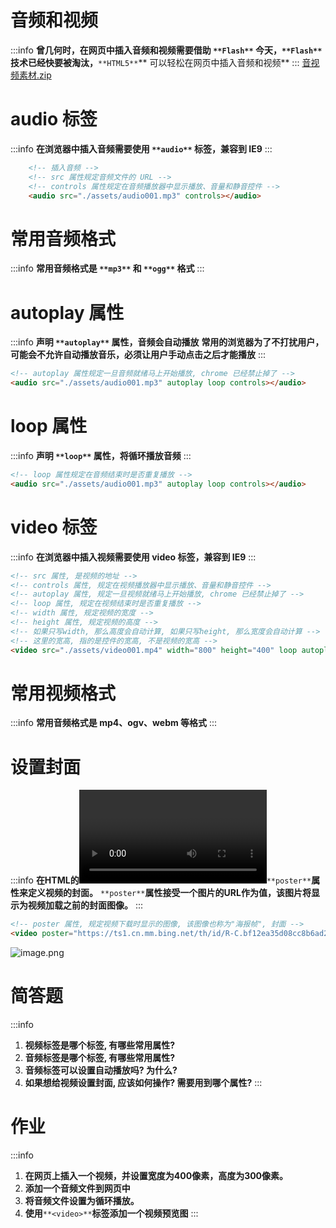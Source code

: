 # 音频和视频
:::info
**曾几何时，在网页中插入音频和视频需要借助 **`**Flash**`
**今天，**`**Flash**`** 技术已经快要被淘汰，**`**HTML5**`** 可以轻松在网页中插入音频和视频**
:::
[音视频素材.zip](https://www.yuque.com/attachments/yuque/0/2023/zip/1475005/1687096920920-c44ac2fa-c648-4ea0-a18d-d35919890cfd.zip)
# audio 标签
:::info
**在浏览器中插入音频需要使用 **`**audio**`** 标签，兼容到 IE9**
:::
```html
	<!-- 插入音频 -->
	<!-- src 属性规定音频文件的 URL -->
	<!-- controls 属性规定在音频播放器中显示播放、音量和静音控件 -->
	<audio src="./assets/audio001.mp3" controls></audio>
```
# 常用音频格式
:::info
**常用音频格式是 **`**mp3**`** 和 **`**ogg**`** 格式**
:::
# autoplay 属性
:::info
**声明 **`**autoplay**`** 属性，音频会自动播放**
**常用的浏览器为了不打扰用户，可能会不允许自动播放音乐，必须让用户手动点击之后才能播放**
:::
```html
<!-- autoplay 属性规定一旦音频就绪马上开始播放, chrome 已经禁止掉了 -->
<audio src="./assets/audio001.mp3" autoplay loop controls></audio>
```
# loop 属性
:::info
**声明 **`**loop**`** 属性，将循环播放音频**
:::
```html
<!-- loop 属性规定在音频结束时是否重复播放 -->
<audio src="./assets/audio001.mp3" autoplay loop controls></audio>
```
# video 标签
:::info
**在浏览器中插入视频需要使用 video 标签，兼容到 IE9**
:::
```html
<!-- src 属性, 是视频的地址 -->
<!-- controls 属性, 规定在视频播放器中显示播放、音量和静音控件 -->
<!-- autoplay 属性, 规定一旦视频就绪马上开始播放, chrome 已经禁止掉了 -->
<!-- loop 属性, 规定在视频结束时是否重复播放 -->
<!-- width 属性, 规定视频的宽度 -->
<!-- height 属性, 规定视频的高度 -->
<!-- 如果只写width, 那么高度会自动计算, 如果只写height, 那么宽度会自动计算 -->
<!-- 这里的宽高, 指的是控件的宽高, 不是视频的宽高 -->
<video src="./assets/video001.mp4" width="800" height="400" loop autoplay controls></video>
```
# 常用视频格式
:::info
**常用音频格式是 mp4、ogv、webm 等格式**
:::
# 设置封面
:::info
**在HTML的<video>标签中，可以通过设置**`**poster**`**属性来定义视频的封面。**
`**poster**`**属性接受一个图片的URL作为值，该图片将显示为视频加载之前的封面图像。**
:::
```html
<!-- poster 属性, 规定视频下载时显示的图像, 该图像也称为"海报帧", 封面 -->
<video poster="https://ts1.cn.mm.bing.net/th/id/R-C.bf12ea35d08cc8b6ad2f20f69a1a78ac?rik=%2bo7zzxQpSNAu6g&riu=http%3a%2f%2fpuui.qpic.cn%2fvpic_cover%2fi3242mkb8n9%2fi3242mkb8n9_hz.jpg%2f1280&ehk=W1lUpZ%2bL0VZqWm47%2fePxSBsczTRs011Ir5CaSzbeVDE%3d&risl=&pid=ImgRaw&r=0" src="./assets/video001.mp4" width="800" height="400" loop autoplay controls></video>
```

![image.png](https://cdn.nlark.com/yuque/0/2023/png/1475005/1687260669080-ccf1f5de-26b9-45fc-90fa-ad55dd9c7f99.png#averageHue=%23586644&clientId=ub80ae3cf-a6f6-4&from=paste&height=483&id=u19940ec8&originHeight=724&originWidth=1218&originalType=binary&ratio=1.5&rotation=0&showTitle=false&size=461121&status=done&style=shadow&taskId=u6bd3446a-48af-4a72-8317-b0270e8cdd8&title=&width=812)
# 简答题
:::info

1. **视频标签是哪个标签, 有哪些常用属性?**
2. **音频标签是哪个标签, 有哪些常用属性?**
3. **音频标签可以设置自动播放吗? 为什么?**
4. **如果想给视频设置封面, 应该如何操作? 需要用到哪个属性?**
:::
#  作业
:::info

1. **在网页上插入一个视频，并设置宽度为400像素，高度为300像素。**
2. **添加一个音频文件到网页中**
3. **将音频文件设置为循环播放。**
4. **使用**`**<video>**`**标签添加一个视频预览图**
:::
# 

